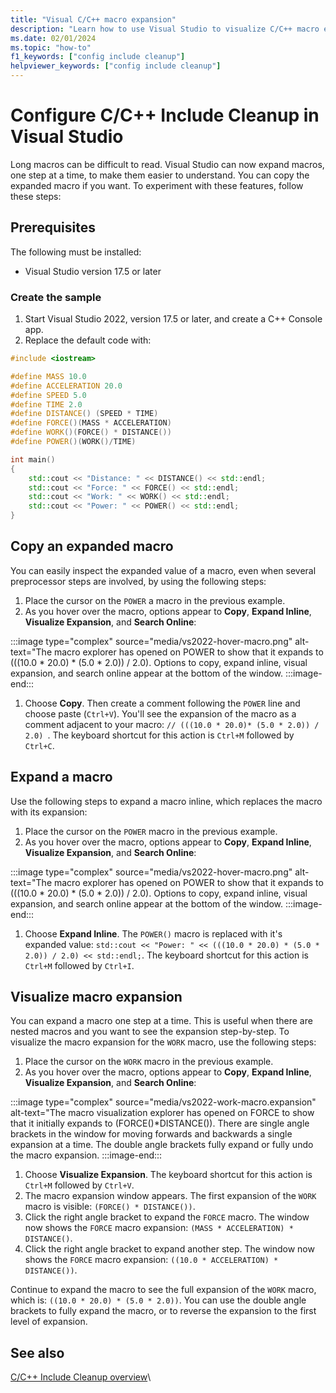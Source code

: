 ```yaml
---
title: "Visual C/C++ macro expansion"
description: "Learn how to use Visual Studio to visualize C/C++ macro expansion and configure C/C++ Include Cleanup."
ms.date: 02/01/2024
ms.topic: "how-to"
f1_keywords: ["config include cleanup"]
helpviewer_keywords: ["config include cleanup"]
---
```

# Configure C/C++ Include Cleanup in Visual Studio

Long macros can be difficult to read. Visual Studio can now expand macros, one step at a time, to make them easier to understand. You can copy the expanded macro if you want. To experiment with these features, follow these steps:

## Prerequisites

The following must be installed:

- Visual Studio version 17.5 or later

### Create the sample

1. Start Visual Studio 2022, version 17.5 or later, and create a C++ Console app.
1. Replace the default code with:

```cpp
#include <iostream>

#define MASS 10.0
#define ACCELERATION 20.0
#define SPEED 5.0
#define TIME 2.0
#define DISTANCE() (SPEED * TIME)
#define FORCE()(MASS * ACCELERATION)
#define WORK()(FORCE() * DISTANCE())
#define POWER()(WORK()/TIME)

int main()
{
	std::cout << "Distance: " << DISTANCE() << std::endl;
	std::cout << "Force: " << FORCE() << std::endl;
	std::cout << "Work: " << WORK() << std::endl;
	std::cout << "Power: " << POWER() << std::endl;
}
```

## Copy an expanded macro

You can easily inspect the expanded value of a macro, even when several preprocessor steps are involved, by using the following steps:

1. Place the cursor on the `POWER` a macro in the previous example.
1. As you hover over the macro, options appear to **Copy**, **Expand Inline**, **Visualize Expansion**, and **Search Online**:

:::image type="complex" source="media/vs2022-hover-macro.png" alt-text="The macro explorer has opened on POWER to show that it expands to (((10.0 * 20.0) * (5.0 * 2.0)) / 2.0). Options to copy, expand inline, visual expansion, and search online appear at the bottom of the window.
:::image-end:::

1. Choose **Copy**. Then create a comment following the `POWER` line and choose paste (`Ctrl+V`). You'll see the expansion of the macro as a comment adjacent to your macro: ```// (((10.0 * 20.0)* (5.0 * 2.0)) / 2.0) ```. The keyboard shortcut for this action is `Ctrl+M` followed by `Ctrl+C`.

## Expand a macro

Use the following steps to expand a macro inline, which replaces the macro with its expansion:

1. Place the cursor on the `POWER` macro in the previous example.
1. As you hover over the macro, options appear to **Copy**, **Expand Inline**, **Visualize Expansion**, and **Search Online**:

:::image type="complex" source="media/vs2022-hover-macro.png" alt-text="The macro explorer has opened on POWER to show that it expands to (((10.0 * 20.0) * (5.0 * 2.0)) / 2.0). Options to copy, expand inline, visual expansion, and search online appear at the bottom of the window.
:::image-end:::

1. Choose **Expand Inline**. The `POWER()` macro is replaced with it's expanded value: ```std::cout << "Power: " << (((10.0 * 20.0) * (5.0 * 2.0)) / 2.0) << std::endl;```. The keyboard shortcut for this action is `Ctrl+M` followed by `Ctrl+I`.

## Visualize macro expansion

You can expand a macro one step at a time. This is useful when there are nested macros and you want to see the expansion step-by-step. To visualize the macro expansion for the `WORK` macro, use the following steps:

1. Place the cursor on the `WORK` macro in the previous example.
1. As you hover over the macro, options appear to **Copy**, **Expand Inline**, **Visualize Expansion**, and **Search Online**:

:::image type="complex" source="media/vs2022-work-macro.expansion" alt-text="The macro visualization explorer has opened on FORCE to show that it initially expands to (FORCE()*DISTANCE()). There are single angle brackets in the window for moving forwards and backwards a single expansion at a time. The double angle brackets fully expand or fully undo the macro expansion.
:::image-end:::

1. Choose **Visualize Expansion**. The keyboard shortcut for this action is `Ctrl+M` followed by `Ctrl+V`.
1. The macro expansion window appears. The first expansion of the `WORK` macro is visible: `(FORCE() * DISTANCE())`.
1. Click the right angle bracket to expand the `FORCE` macro. The window now shows the `FORCE` macro expansion: `(MASS * ACCELERATION) * DISTANCE()`.
1. Click the right angle bracket to expand another step. The window now shows the `FORCE` macro expansion: `((10.0 * ACCELERATION) * DISTANCE())`.

Continue to expand the macro to see the full expansion of the `WORK` macro, which is: ```((10.0 * 20.0) * (5.0 * 2.0))```.
You can use the double angle brackets to fully expand the macro, or to reverse the expansion to the first level of expansion.

## See also

[C/C++ Include Cleanup overview](include-cleanup-overview.md)\
